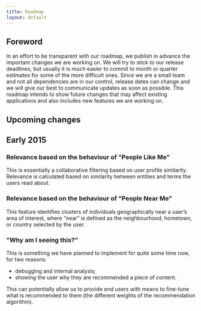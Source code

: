 ```yaml
---
title: Roadmap
layout: default
---
```

## Foreword

In an effort to be transparent with our roadmap, we publish in advance the important changes we are working on. We will try to stick to our release deadlines, but usually it is much easier to commit to month or quarter estimates for some of the more difficult ones. Since we are a small team and not all dependencies are in our control, release dates can change and we will give our best to communicate updates as soon as possible. This roadmap intends to show future changes that may affect existing applications and also includes new features we are working on.

## Upcoming changes

## Early 2015

### Relevance based on the behaviour of “People Like Me”

This is essentially a collaborative filtering based on user profile similarity. Relevance is calculated based on similarity between entities and terms the users read about.

### Relevance based on the behaviour of “People Near Me”

This feature identifies clusters of individuals geographically near a user’s area of interest, where “near” is defined as the neighbourhood, hometown, or country selected by the user.

### ”Why am I seeing this?”

This is something we have planned to implement for quite some time now, for two reasons:
- debugging and internal analysis;
- showing the user why they are recommended a piece of content.

This can potentially allow us to provide end users with means to fine-tune what is recommended to them (the different weights of the recommendation algorithm).
